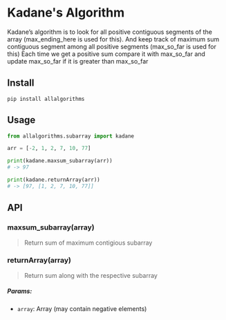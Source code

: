 # Kadane's Algorithm 

Kadane’s algorithm is to look for all positive contiguous segments of the array (max_ending_here is used for this). And keep track of maximum sum contiguous segment among all positive segments (max_so_far is used for this) Each time we get a positive sum compare it with max_so_far and update max_so_far if it is greater than max_so_far
## Install

```
pip install allalgorithms
```

## Usage

```py
from allalgorithms.subarray import kadane

arr = [-2, 1, 2, 7, 10, 77]

print(kadane.maxsum_subarray(arr))
# -> 97

print(kadane.returnArray(arr))
# -> [97, [1, 2, 7, 10, 77]]
```

## API

### maxsum_subarray(array)

> Return sum of maximum contigious subarray

### returnArray(array)

> Return sum along with the respective subarray

##### Params:

- `array`: Array (may contain negative elements)
